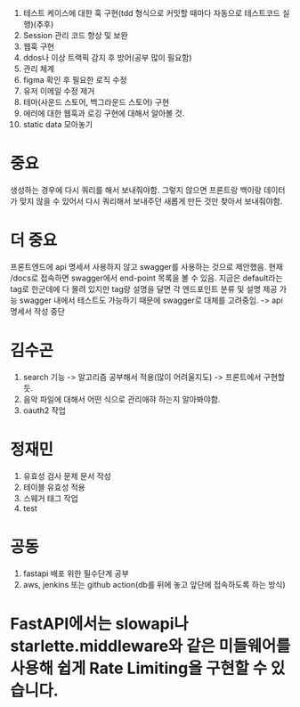 1. 테스트 케이스에 대한 훅 구현(tdd 형식으로 커밋할 때마다 자동으로 테스트코드 실행)(추후)
1. Session 관리 코드 향상 및 보완
1. 웹훅 구현
1. ddos나 이상 트랙픽 감지 후 방어(공부 많이 필요함)
1. 관리 체계
1. figma 확인 후 필요한 로직 수정
1. 유저 이메일 수정 제거
1. 테마(사운드 스토어, 백그라운드 스토어) 구현
2. 에러에 대한 웹훅과 로깅 구현에 대해서 알아볼 것.
3. static data 모아놓기

# 중요
생성하는 경우에 다시 쿼리를 해서 보내줘야함.
그렇지 않으면 프론트랑 백이랑 데이터가 맞지 않을 수 있어서 다시 쿼리해서 보내주던 새롭게 만든 것만 찾아서 보내줘야함.

# 더 중요
프론트엔드에 api 명세서 사용하지 않고 swagger를 사용하는 것으로 제안했음.
현재 /docs로 접속하면 swagger에서 end-point 목록을 볼 수 있음.
지금은 default라는 tag로 한군데에 다 몰려 있지만 tag랑 설명을 달면 각 엔드포인트 분류 및 설명 제공 가능
swagger 내에서 테스트도 가능하기 때문에 swagger로 대체를 고려중임.
-> api 명세서 작성 중단

# 김수곤
1. search 기능 -> 알고리즘 공부해서 적용(많이 어려울지도) -> 프론트에서 구현할 듯.
4. 음악 파일에 대해서 어떤 식으로 관리애햐 하는지 알아봐야함.
1. oauth2 작업

# 정재민
1. 유효성 검사 문제 문서 작성
2. 테이블 유효성 적용
3. 스웨거 태그 작업
4. test

# 공동
1. fastapi 배포 위한 필수단계 공부
2. aws, jenkins 또는 github action(db를 뒤에 놓고 앞단에 접속하도록 하는 방식)


# FastAPI에서는 slowapi나 starlette.middleware와 같은 미들웨어를 사용해 쉽게 Rate Limiting을 구현할 수 있습니다.
